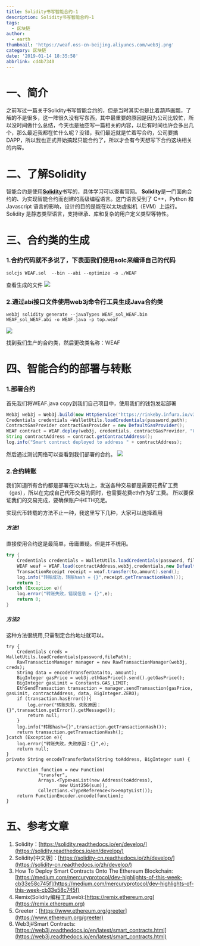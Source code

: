 ```yaml
---
title: Solidity书写智能合约-1
description: Solidity书写智能合约-1
tags:
  - 区块链
author:
  - earth
thumbnail: 'https://weaf.oss-cn-beijing.aliyuncs.com/web3j.png'
category: 区块链
date: '2019-01-14 18:35:58'
abbrlink: cd4b7340
---
```

一、简介
=========
之前写过一篇关于Solidity书写智能合约的，但是当时其实也是比着葫芦画瓢，了解的不是很多，这一阵很久没有写东西，其中最重要的原因是因为公司比较忙，所以没时间做什么总结，今天也是抽空写一篇相关的内容，以后有时间也许会多出几个，那么最近我都在忙什么呢？没错，我们最近就是忙着写合约，公司要搞DAPP，所以我也正式开始搞起只能合约了，所以才会有今天想写下合约这块相关的内容。

二、了解Solidity
===========

智能合约是使用[**Solidity**](https://solidity.readthedocs.io/en/develop/)书写的，具体学习可以查看官网。
**Solidity**是一门面向合约的、为实现智能合约而创建的高级编程语言。这门语言受到了 C++，Python 和 Javascript 语言的影响，设计的目的是能在以太坊虚拟机（EVM）上运行。Solidity 是静态类型语言，支持继承、库和复杂的用户定义类型等特性。

三、合约类的生成
========
### 1.合约代码就不多说了，下表面我们使用solc来编译自己的代码

``` shell
solcjs WEAF.sol  --bin --abi --optimize -o ./WEAF
```

查看生成的文件
![](https://weaf.oss-cn-beijing.aliyuncs.com/weaf_sol.png)
### 2.通过abi接口文件使用web3j命令行工具生成Java合约类

``` shell
web3j solidity generate --javaTypes WEAF_sol_WEAF.bin WEAF_sol_WEAF.abi -o WEAF.java -p top.weaf
```
![](https://weaf.oss-cn-beijing.aliyuncs.com/web3j-10.png)

找到我们生产的合约类，然后更改类名称：WEAF

四、智能合约的部署与转账
===============
### 1.部署合约
首先我们将WEAF.java copy到我们自己项目中，使用我们的钱包发起部署

``` java
Web3j web3j = Web3j.build(new HttpService("https://rinkeby.infura.io/v3/ac1907c0a9314f18967a9609570698ad"));
Credentials credentials =WalletUtils.loadCredentials(password,path);
ContractGasProvider contractGasProvider = new DefaultGasProvider();
WEAF contract = WEAF.deploy(web3j, credentials, contractGasProvider, "0xe3342d40dc85a7a0ed0984d89c8905ef491a25dd",new BigInteger("1000000000000000000000")).send();
String contractAddress = contract.getContractAddress();
log.info("Smart contract deployed to address " + contractAddress);
```
然后通过测试网络可以查看到我们部署的合约。
![](https://weaf.oss-cn-beijing.aliyuncs.com/contract.png)

### 2.合约转账
我们知道所有合约都是部署在以太坊上，发送各种交易都是需要花费矿工费（gas），所以在完成自己代币交易的同时，也需要花费eth作为矿工费。
所以要保证我们的交易完成，要确保账户中ETH充足。

实现代币转载的方法不止一种，我这里写下几种，大家可以选择着用
##### 方法1
直接使用合约这是最简单，毋庸置疑。但是并不统用。
``` java
try {
    Credentials credentials = WalletUtils.loadCredentials(password, filePath);
    WEAF weaf = WEAF.load(contractAddress,web3j,credentials,new DefaultGasProvider());
    TransactionReceipt receipt = weaf.transfer(to,amount).send();
    log.info("转账成功，转账hash = {}",receipt.getTransactionHash());
    return 1;
}catch (Exception e){
    log.error("转账失败，错误信息 = {}",e);
    return 0;
}
```
##### 方法2 
这种方法很统用,只需制定合约地址就可以。
```
try {
    Credentials creds = WalletUtils.loadCredentials(password,filePath);
    RawTransactionManager manager = new RawTransactionManager(web3j, creds);
    String data = encodeTransferData(to, amount);
    BigInteger gasPrice = web3j.ethGasPrice().send().getGasPrice();
    BigInteger gasLimit = Constants.GAS_LIMIT;
    EthSendTransaction transaction = manager.sendTransaction(gasPrice, gasLimit, contractAddress, data, BigInteger.ZERO);
    if (transaction.hasError()){
        log.error("转账失败，失败原因：{}",transaction.getError().getMessage());
        return null;
    }
    log.info("转账hash={}",transaction.getTransactionHash());
    return transaction.getTransactionHash();
}catch (Exception e){
    log.error("转账失败，失败原因：{}",e);
    return null;
}
private String encodeTransferData(String toAddress, BigInteger sum) {

    Function function = new Function(
            "transfer",
            Arrays.<Type>asList(new Address(toAddress),
                    new Uint256(sum)),
            Collections.<TypeReference<?>>emptyList());
    return FunctionEncoder.encode(function);
}

```

五、参考文章
=========

1. Solidity：[https://solidity.readthedocs.io/en/develop/](https://solidity.readthedocs.io/en/develop/)
2. Solidity[中文版]：[https://solidity-cn.readthedocs.io/zh/develop/](https://solidity-cn.readthedocs.io/zh/develop/)
3. How To Deploy Smart Contracts Onto The Ethereum Blockchain:[https://medium.com/mercuryprotocol/dev-highlights-of-this-week-cb33e58c745f](https://medium.com/mercuryprotocol/dev-highlights-of-this-week-cb33e58c745f)
4. Remix(Solidity编程工具web):[https://remix.ethereum.org](https://remix.ethereum.org)
5. Greeter：[https://www.ethereum.org/greeter](https://www.ethereum.org/greeter)
6. Web3j#Smart Contracts:[https://web3j.readthedocs.io/en/latest/smart_contracts.html](https://web3j.readthedocs.io/en/latest/smart_contracts.html)